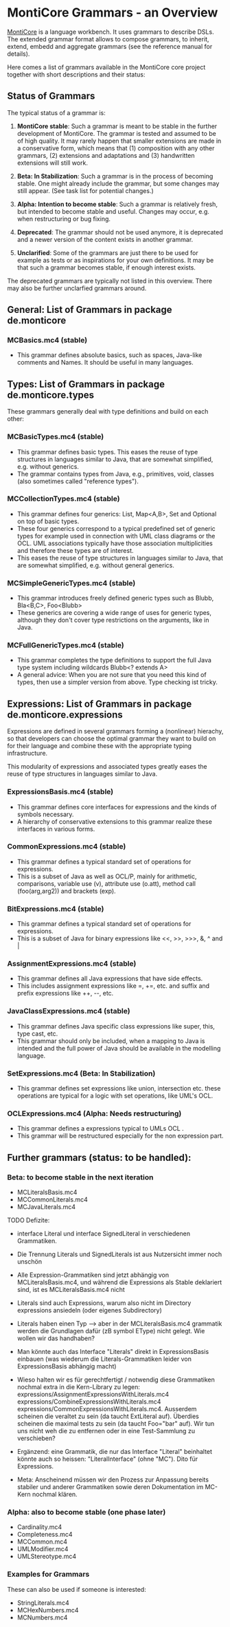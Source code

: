 
# MontiCore Grammars - an Overview

[MontiCore](http://www.monticore.de) is a language workbench. It uses 
grammars to describe DSLs. The extended 
grammar format allows to compose grammars, to inherit, extend, embedd 
and aggregate grammars (see the reference manual for details).

Here comes a list of grammars available in the MontiCore core project 
together with short descriptions and their status:


## Status of Grammars 

The typical status of a grammar is:

1. **MontiCore stable**:
Such a grammar is meant to be stable in the further development of 
MontiCore. The grammar is tested and assumed to be of high quality.
It may rarely happen that smaller extensions are made in a conservative 
form, which means that (1) composition with any other grammars,
(2) extensions and adaptations and (3) handwritten extensions will 
still work.

1. **Beta: In Stabilization**:
Such a grammar is in the process of becoming stable. One might already 
include the grammar, but some changes may still appear.
(See task list for potential changes.)

1. **Alpha: Intention to become stable**:
Such a grammar is relatively fresh, but intended to become stable 
and useful. Changes may occur, e.g. when restructuring or bug fixing.

1. **Deprecated**:
The grammar should not be used anymore, it is deprecated and a newer
version of the content exists in another grammar.

1. **Unclarified**:
Some of the grammars are just there to be used for example as
tests or as inspirations for your own definitions. It may be that 
such a grammar becomes stable, if enough interest exists.

The deprecated grammars are typically not listed in this overview.
There may also be further unclarfied grammars around.


## General: List of Grammars in package de.monticore

### MCBasics.mc4  (stable)
* This grammar defines absolute basics, such as spaces, 
Java-like comments and Names. 
It should be useful in many languages.
  
  
## Types: List of Grammars in package de.monticore.types

These grammars generally deal with type definitions and build on each 
other:

### MCBasicTypes.mc4 (stable)
* This grammar defines basic types. This eases the reuse of type 
structures in languages similar to Java, that are somewhat 
simplified, e.g. without generics.
* The grammar contains types from Java, e.g., primitives, void, 
classes (also sometimes called "reference types").
 
### MCCollectionTypes.mc4 (stable)
* This grammar defines four generics: List<A>, Map<A,B>, Set<A> and 
Optional<A> on top of basic types.
* These four generics correspond to a typical predefined set of generic 
types for example used in connection with UML class diagrams or the
OCL. UML associations typically have those association multiplicities and 
therefore these types are of interest.
* This eases the reuse of type structures in languages similar to Java,
that are somewhat simplified, e.g. without general generics.


### MCSimpleGenericTypes.mc4 (stable)
* This grammar introduces freely defined generic types
such as Blubb<A>, Bla<B,C>, Foo<Blubb<D>>
* These generics are covering a wide range of uses for generic types,
although they don't cover type restrictions on the arguments, like in 
Java. 


### MCFullGenericTypes.mc4 (stable)
* This grammar completes the type definitions to 
support the full Java type system including wildcards Blubb<? extends A>
* A general advice: When you are not sure that you need this kind of
types, then use a simpler version from above. Type checking ist tricky.



## Expressions: List of Grammars in package de.monticore.expressions

Expressions are defined in several grammars forming a (nonlinear) hierachy,
so that developers can choose the optimal grammar they want to build on 
for their language and combine these with the appropriate typing 
infrastructure.

This modularity of expressions and associated types greatly eases 
the reuse of type structures in languages similar to Java.


### ExpressionsBasis.mc4 (stable)
* This grammar defines core interfaces for expressions and the 
kinds of symbols necessary.
* A hierarchy of conservative extensions to this grammar realize
these interfaces in various forms.


### CommonExpressions.mc4 (stable)
* This grammar defines a typical standard set of operations for
expressions. 
* This is a subset of Java as well as OCL/P, 
mainly for arithmetic, comparisons, variable use (v), 
attribute use (o.att), method call (foo(arg,arg2)) and brackets (exp).


### BitExpressions.mc4 (stable)
* This grammar defines a typical standard set of operations for
expressions. 
* This is a subset of Java for binary expressions 
like <<, >>, >>>, &, ^ and |


### AssignmentExpressions.mc4 (stable)
* This grammar defines all Java expressions that have side effects.
* This includes assignment expressions like =, +=, etc. and 
suffix and prefix expressions like ++, --, etc.


### JavaClassExpressions.mc4 (stable)
* This grammar defines Java specific class expressions like super, 
this, type cast, etc.
* This grammar should only be included, when a mapping to Java is
intended and the full power of Java should be available in the 
modelling language.


### SetExpressions.mc4 (Beta: In Stabilization)
* This grammar defines set expressions like union, intersection etc.
these operations are typical for a logic with set operations, like 
UML's OCL.


### OCLExpressions.mc4 (Alpha: Needs restructuring)
* This grammar defines a expressions typical to UMLs OCL .
* This grammar will be restructured especially for the non expression part.



## Further grammars (status: to be handled):

### Beta: to become stable in the next iteration

* MCLiteralsBasis.mc4
* MCCommonLiterals.mc4
* MCJavaLiterals.mc4

TODO Defizite:
* interface Literal und interface SignedLiteral in verschiedenen
  Grammatiken.
* Die Trennung Literals und SignedLiterals ist aus Nutzersicht immer 
  noch unschön
* Alle Expression-Grammatiken sind jetzt abhängig von 
   MCLiteralsBasis.mc4, und während die Expressions als Stable 
   deklariert sind, ist es MCLiteralsBasis.mc4 nicht
* Literals sind auch Expressions, warum also nicht im Directory
  expressions ansiedeln (oder eigenes Subdirectory)
* Literals haben einen Typ --> aber in der MCLiteralsBasis.mc4
  grammatik werden die Grundlagen dafür (zB symbol EType)
  nicht gelegt. Wie wollen wir das handhaben?
* Man könnte auch das Interface "Literals" direkt in ExpressionsBasis
  einbauen (was wiederum die Literals-Grammatiken leider von 
  ExpressionsBasis abhängig macht)
* Wieso halten wir es für gerechtfertigt / notwendig diese Grammatiken
nochmal extra in die Kern-Library zu legen:
 expressions/AssignmentExpressionsWithLiterals.mc4
 expressions/CombineExpressionsWithLiterals.mc4
 expressions/CommonExpressionsWithLiterals.mc4.
 Ausserdem scheinen die veraltet zu sein (da taucht ExtLiteral auf).
 Überdies scheinen die maximal tests zu sein (da taucht Foo="bar" auf).
 Wir tun uns nicht weh die zu entfernen oder in eine Test-Sammlung zu verschieben?
* Ergänzend: eine Grammatik, die nur das Interface "Literal" 
beinhaltet könnte auch so heissen: "LiteralInterface"
(ohne "MC"). Dito für Expressions.

* Meta: Anscheinend müssen wir den Prozess zur Anpassung bereits
stabiler und anderer Grammatiken sowie deren Dokumentation
im MC-Kern nochmal klären.



### Alpha: also to become stable (one phase later)

* Cardinality.mc4
* Completeness.mc4
* MCCommon.mc4
* UMLModifier.mc4
* UMLStereotype.mc4

### Examples for Grammars 

These can also be used if someone is interested:

* StringLiterals.mc4
* MCHexNumbers.mc4
* MCNumbers.mc4





